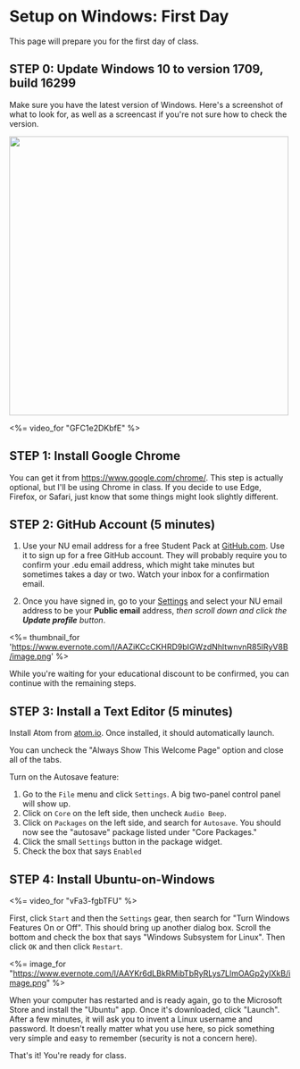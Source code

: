 # Setup on Windows: First Day

This page will prepare you for the first day of class.

## STEP 0: Update Windows 10 to version 1709, build 16299

Make sure you have the latest version of Windows.  Here's a screenshot of what to look for, as well as a screencast if you're not sure how to check the version.

<img class="border rounded border-primary img-fluid img-rounded" src="https://www.evernote.com/l/AAawglvdCNxOE47VFGag52rjbJa-0sy3U8MB/image.png"
     width="500px">

<%= video_for "GFC1e2DKbfE" %>



## STEP 1: Install Google Chrome

You can get it from https://www.google.com/chrome/. This step is actually optional,
but I'll be using Chrome in class.  If you decide to use Edge, Firefox, or Safari,
just know that some things might look slightly different.  


## STEP 2: GitHub Account (5 minutes)

1. Use your NU email address for a free Student Pack at [GitHub.com](https://education.github.com/pack).  Use it to sign up
for a free GitHub account.  They will probably require
you to confirm your .edu email address, which might take minutes but sometimes
takes a day or two.  Watch your inbox for a confirmation email.

2. Once you have signed in, go to your [Settings](https://github.com/settings/profile) and select your NU email
address to be your **Public email** address, _then scroll down and click
the **Update profile** button_.

<%= thumbnail_for 'https://www.evernote.com/l/AAZiKCcCKHRD9bIGWzdNhltwnvnR85lRyV8B/image.png' %>

While you're waiting for your educational discount to be confirmed,
you can continue with the remaining steps.

## STEP 3: Install a Text Editor (5 minutes)

Install Atom from [atom.io](https://atom.io).  Once installed, it should automatically
launch.  

You can uncheck the "Always Show This Welcome Page" option and close
all of the tabs.

Turn on the Autosave feature:

1. Go to the `File` menu and click `Settings`.  A big two-panel control
   panel will show up.
2. Click on `Core` on the left side, then uncheck `Audio Beep`.
3. Click on `Packages` on the left side, and search for `Autosave`.
   You should now see the "autosave" package listed under "Core Packages."
4. Click the small `Settings` button in the package widget.
5. Check the box that says `Enabled`

## STEP 4: Install Ubuntu-on-Windows

<%= video_for "vFa3-fgbTFU" %>

First, click `Start` and then the `Settings` gear, then search for "Turn Windows Features
On or Off".  This should bring up another dialog box.  Scroll the bottom
and check the box that says "Windows Subsystem for Linux".  Then click `OK`
and then click `Restart`.

<%= image_for "https://www.evernote.com/l/AAYKr6dLBkRMibTbRyRLys7LlmOAGp2yIXkB/image.png" %>


When your computer has restarted and is ready again, go to the Microsoft Store
and install the "Ubuntu" app.  Once it's downloaded, click "Launch".  After a few
minutes, it will ask you to invent a Linux username and password.  It doesn't
really matter what you use here, so pick something very simple and easy to remember
(security is not a concern here).

That's it!  You're ready for class.
